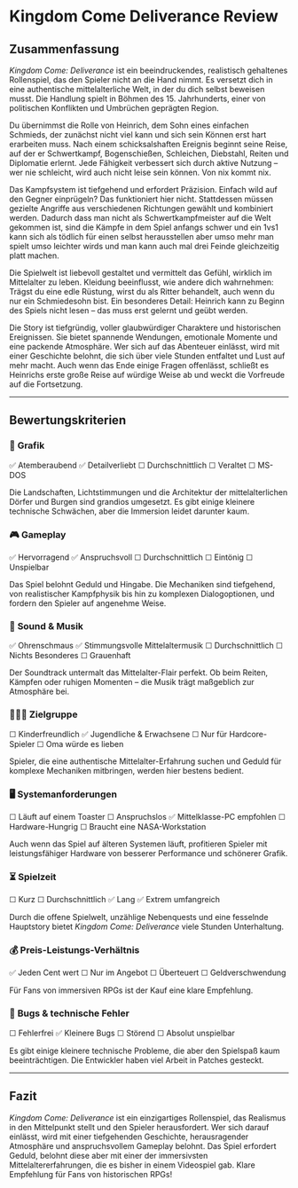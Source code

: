# Kingdom Come Deliverance Review

## Zusammenfassung

*Kingdom Come: Deliverance* ist ein beeindruckendes, realistisch gehaltenes Rollenspiel, das den Spieler nicht an die Hand nimmt. Es versetzt dich in eine authentische mittelalterliche Welt, in der du dich selbst beweisen musst. Die Handlung spielt in Böhmen des 15. Jahrhunderts, einer von politischen Konflikten und Umbrüchen geprägten Region.

Du übernimmst die Rolle von Heinrich, dem Sohn eines einfachen Schmieds, der zunächst nicht viel kann und sich sein Können erst hart erarbeiten muss. Nach einem schicksalshaften Ereignis beginnt seine Reise, auf der er Schwertkampf, Bogenschießen, Schleichen, Diebstahl, Reiten und Diplomatie erlernt. Jede Fähigkeit verbessert sich durch aktive Nutzung – wer nie schleicht, wird auch nicht leise sein können. Von nix kommt nix.

Das Kampfsystem ist tiefgehend und erfordert Präzision. Einfach wild auf den Gegner einprügeln? Das funktioniert hier nicht. Stattdessen müssen gezielte Angriffe aus verschiedenen Richtungen gewählt und kombiniert werden. Dadurch dass man nicht als Schwertkampfmeister auf die Welt gekommen ist, sind die Kämpfe in dem Spiel anfangs schwer und ein 1vs1 kann sich als tödlich für einen selbst herausstellen aber umso mehr man spielt umso leichter wirds und man kann auch mal drei Feinde gleichzeitig platt machen.

Die Spielwelt ist liebevoll gestaltet und vermittelt das Gefühl, wirklich im Mittelalter zu leben. Kleidung beeinflusst, wie andere dich wahrnehmen: Trägst du eine edle Rüstung, wirst du als Ritter behandelt, auch wenn du nur ein Schmiedesohn bist. Ein besonderes Detail: Heinrich kann zu Beginn des Spiels nicht lesen – das muss erst gelernt und geübt werden.

Die Story ist tiefgründig, voller glaubwürdiger Charaktere und historischen Ereignissen. Sie bietet spannende Wendungen, emotionale Momente und eine packende Atmosphäre. Wer sich auf das Abenteuer einlässt, wird mit einer Geschichte belohnt, die sich über viele Stunden entfaltet und Lust auf mehr macht. Auch wenn das Ende einige Fragen offenlässt, schließt es Heinrichs erste große Reise auf würdige Weise ab und weckt die Vorfreude auf die Fortsetzung.

---

## Bewertungskriterien

### 🎨 **Grafik**
✅ Atemberaubend
✅ Detailverliebt
☐ Durchschnittlich
☐ Veraltet
☐ MS-DOS

Die Landschaften, Lichtstimmungen und die Architektur der mittelalterlichen Dörfer und Burgen sind grandios umgesetzt. Es gibt einige kleinere technische Schwächen, aber die Immersion leidet darunter kaum.

### 🎮 **Gameplay**
✅ Hervorragend
✅ Anspruchsvoll
☐ Durchschnittlich
☐ Eintönig
☐ Unspielbar

Das Spiel belohnt Geduld und Hingabe. Die Mechaniken sind tiefgehend, von realistischer Kampfphysik bis hin zu komplexen Dialogoptionen, und fordern den Spieler auf angenehme Weise.

### 🎵 **Sound & Musik**
✅ Ohrenschmaus
✅ Stimmungsvolle Mittelaltermusik
☐ Durchschnittlich
☐ Nichts Besonderes
☐ Grauenhaft

Der Soundtrack untermalt das Mittelalter-Flair perfekt. Ob beim Reiten, Kämpfen oder ruhigen Momenten – die Musik trägt maßgeblich zur Atmosphäre bei.

### 👨‍👩‍👦 **Zielgruppe**
☐ Kinderfreundlich
✅ Jugendliche & Erwachsene
☐ Nur für Hardcore-Spieler
☐ Oma würde es lieben

Spieler, die eine authentische Mittelalter-Erfahrung suchen und Geduld für komplexe Mechaniken mitbringen, werden hier bestens bedient.

### 🖥️ **Systemanforderungen**
☐ Läuft auf einem Toaster
☐ Anspruchslos
✅ Mittelklasse-PC empfohlen
☐ Hardware-Hungrig
☐ Braucht eine NASA-Workstation

Auch wenn das Spiel auf älteren Systemen läuft, profitieren Spieler mit leistungsfähiger Hardware von besserer Performance und schönerer Grafik.

### ⏳ **Spielzeit**
☐ Kurz
☐ Durchschnittlich
✅ Lang
✅ Extrem umfangreich

Durch die offene Spielwelt, unzählige Nebenquests und eine fesselnde Hauptstory bietet *Kingdom Come: Deliverance* viele Stunden Unterhaltung.

### 💰 **Preis-Leistungs-Verhältnis**
✅ Jeden Cent wert
☐ Nur im Angebot
☐ Überteuert
☐ Geldverschwendung

Für Fans von immersiven RPGs ist der Kauf eine klare Empfehlung.

### 🐞 **Bugs & technische Fehler**
☐ Fehlerfrei
✅ Kleinere Bugs
☐ Störend
☐ Absolut unspielbar

Es gibt einige kleinere technische Probleme, die aber den Spielspaß kaum beeinträchtigen. Die Entwickler haben viel Arbeit in Patches gesteckt.

---

## Fazit

*Kingdom Come: Deliverance* ist ein einzigartiges Rollenspiel, das Realismus in den Mittelpunkt stellt und den Spieler herausfordert. Wer sich darauf einlässt, wird mit einer tiefgehenden Geschichte, herausragender Atmosphäre und anspruchsvollem Gameplay belohnt. Das Spiel erfordert Geduld, belohnt diese aber mit einer der immersivsten Mittelaltererfahrungen, die es bisher in einem Videospiel gab. Klare Empfehlung für Fans von historischen RPGs!

